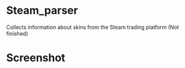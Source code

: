 # Steam_parser
Collects information about skins from the Steam trading platform (Not finished)

Screenshot
=====================
